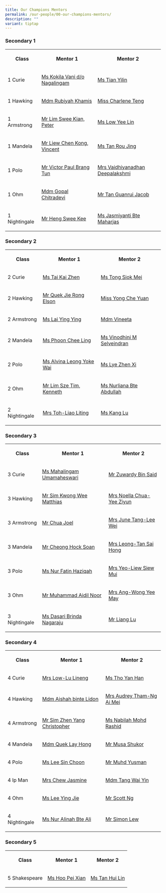 ```yaml
---
title: Our Champions Mentors
permalink: /our-people/00-our-champions-mentors/
description: ""
variant: tiptap
---
```

<h3>Secondary 1</h3>
<table style="minWidth: 75px">
<colgroup>
<col>
<col>
<col>
</colgroup>
<tbody>
<tr>
<th rowspan="1" colspan="1">
<p>Class</p>
</th>
<th rowspan="1" colspan="1">
<p>Mentor 1</p>
</th>
<th rowspan="1" colspan="1">
<p>Mentor 2</p>
</th>
</tr>
<tr>
<td rowspan="1" colspan="1">
<p>1 Curie</p>
</td>
<td rowspan="1" colspan="1">
<p><a href="mailto:kokila.vani@cwss.moe.edu.sg" rel="noopener noreferrer nofollow" target="_blank">Ms Kokila Vani d/o Nagalingam</a>
</p>
</td>
<td rowspan="1" colspan="1">
<p><a href="mailto:tian.yilin@cwss.moe.edu.sg" rel="noopener noreferrer nofollow" target="_blank">Ms Tian Yilin</a>
</p>
</td>
</tr>
<tr>
<td rowspan="1" colspan="1">
<p>1 Hawking</p>
</td>
<td rowspan="1" colspan="1">
<p><a href="mailto:rubiyah.khamis@cwss.moe.edu.sg" rel="noopener noreferrer nofollow" target="_blank">Mdm Rubiyah Khamis</a>
</p>
</td>
<td rowspan="1" colspan="1">
<p><a href="mailto:charlene.teng@cwss.moe.edu.sg" rel="noopener nofollow" target="_blank">Miss Charlene Teng</a>
</p>
</td>
</tr>
<tr>
<td rowspan="1" colspan="1">
<p>1 Armstrong</p>
</td>
<td rowspan="1" colspan="1">
<p><a href="mailto:peter.lim@cwss.moe.edu.sg" rel="noopener noreferrer nofollow" target="_blank">Mr Lim Swee Kian, Peter</a>
</p>
</td>
<td rowspan="1" colspan="1">
<p><a href="mailto:low.yeelin@cwss.moe.edu.sg" rel="noopener noreferrer nofollow" target="_blank">Ms Low Yee Lin</a>
</p>
</td>
</tr>
<tr>
<td rowspan="1" colspan="1">
<p>1 Mandela</p>
</td>
<td rowspan="1" colspan="1">
<p><a href="mailto:liew.chenkong@cwss.moe.edu.sg" rel="noopener noreferrer nofollow" target="_blank">Mr Liew Chen Kong, Vincent</a>
</p>
</td>
<td rowspan="1" colspan="1">
<p><a href="mailto:tan.rou.jing@cwss.moe.edu.sg" rel="noopener noreferrer nofollow" target="_blank">Ms Tan Rou Jing</a>
</p>
</td>
</tr>
<tr>
<td rowspan="1" colspan="1">
<p>1 Polo</p>
</td>
<td rowspan="1" colspan="1">
<p><a href="mailto:victor.brang@cwss.moe.edu.sg" rel="noopener noreferrer nofollow" target="_blank">Mr Victor Paul Brang Tun</a>
</p>
</td>
<td rowspan="1" colspan="1">
<p><a href="mailto:vaidhiyanadhan.deepalakshmi@cwss.moe.edu.sg" rel="noopener nofollow" target="_blank">Mrs Vaidhiyanadhan Deepalakshmi</a>
</p>
</td>
</tr>
<tr>
<td rowspan="1" colspan="1">
<p>1 Ohm</p>
</td>
<td rowspan="1" colspan="1">
<p><a href="mailto:gopal.chitradevi@cwss.moe.edu.sg" rel="noopener noreferrer nofollow" target="_blank">Mdm Gopal Chitradevi</a>
</p>
</td>
<td rowspan="1" colspan="1">
<p><a href="mailto:jacob.tan@cwss.moe.edu.sg" rel="noopener noreferrer nofollow" target="_blank">Mr Tan Guanrui Jacob</a>
</p>
</td>
</tr>
<tr>
<td rowspan="1" colspan="1">
<p>1 Nightingale</p>
</td>
<td rowspan="1" colspan="1">
<p><a href="mailto:heng.sweekee@cwss.moe.edu.sg" rel="noopener noreferrer nofollow" target="_blank">Mr Heng Swee Kee</a>
</p>
</td>
<td rowspan="1" colspan="1">
<p><a href="mailto:jasmiyanti.marhajas@cwss.moe.edu.sg" rel="noopener noreferrer nofollow" target="_blank">Ms Jasmiyanti Bte Maharjas</a>
</p>
</td>
</tr>
</tbody>
</table>
<h3>Secondary 2</h3>
<table style="minWidth: 75px">
<colgroup>
<col>
<col>
<col>
</colgroup>
<tbody>
<tr>
<th rowspan="1" colspan="1">
<p>Class</p>
</th>
<th rowspan="1" colspan="1">
<p>Mentor 1</p>
</th>
<th rowspan="1" colspan="1">
<p>Mentor 2</p>
</th>
</tr>
<tr>
<td rowspan="1" colspan="1">
<p>2 Curie</p>
</td>
<td rowspan="1" colspan="1">
<p><a href="mailto:tai.kaizhen@cwss.moe.edu.sg" rel="noopener noreferrer nofollow" target="_blank">Ms Tai Kai Zhen</a>
</p>
</td>
<td rowspan="1" colspan="1">
<p><a href="mailto:tong.siokmei@cwss.moe.edu.sg" rel="noopener noreferrer nofollow" target="_blank">Ms Tong Siok Mei</a>
</p>
</td>
</tr>
<tr>
<td rowspan="1" colspan="1">
<p>2 Hawking</p>
</td>
<td rowspan="1" colspan="1">
<p><a href="mailto:elson.quek@cwss.moe.edu.sg" rel="noopener noreferrer nofollow" target="_blank">Mr Quek Jie Rong Elson</a>
</p>
</td>
<td rowspan="1" colspan="1">
<p><a href="mailto:yong.che.yuan@cwss.moe.edu.sg" rel="noopener nofollow" target="_blank">Miss Yong Che Yuan</a>
</p>
</td>
</tr>
<tr>
<td rowspan="1" colspan="1">
<p>2 Armstrong</p>
</td>
<td rowspan="1" colspan="1">
<p><a href="mailto:lai.yingying@cwss.moe.edu.sg" rel="noopener noreferrer nofollow" target="_blank">Ms Lai Ying Ying</a>
</p>
</td>
<td rowspan="1" colspan="1">
<p><a href="mailto:vineeta@cwss.moe.edu.sg" rel="noopener noreferrer nofollow" target="_blank">Mdm Vineeta</a>
</p>
</td>
</tr>
<tr>
<td rowspan="1" colspan="1">
<p>2 Mandela</p>
</td>
<td rowspan="1" colspan="1">
<p><a href="mailto:phoon.cheeling@cwss.moe.edu.sg" rel="noopener noreferrer nofollow" target="_blank">Ms Phoon Chee Ling</a>
</p>
</td>
<td rowspan="1" colspan="1">
<p><a href="mailto:vinodhini@cwss.moe.edu.sg" rel="noopener noreferrer nofollow" target="_blank">Ms Vinodhini M Selveindran</a>
</p>
</td>
</tr>
<tr>
<td rowspan="1" colspan="1">
<p>2 Polo</p>
</td>
<td rowspan="1" colspan="1">
<p><a href="mailto:alvina.leong@cwss.moe.edu.sg" rel="noopener noreferrer nofollow" target="_blank">Ms Alvina Leong Yoke Wai</a>
</p>
</td>
<td rowspan="1" colspan="1">
<p><a href="mailto:lye.zhenxi@cwss.moe.edu.sg" rel="noopener noreferrer nofollow" target="_blank">Ms Lye Zhen Xi</a>
</p>
</td>
</tr>
<tr>
<td rowspan="1" colspan="1">
<p>2 Ohm</p>
</td>
<td rowspan="1" colspan="1">
<p><a href="mailto:kenneth.lim@cwss.moe.edu.sg" rel="noopener noreferrer nofollow" target="_blank">Mr Lim Sze Tim, Kenneth</a>
</p>
</td>
<td rowspan="1" colspan="1">
<p><a href="mailto:nurliana.abdullah@cwss.moe.edu.sg" rel="noopener noreferrer nofollow" target="_blank">Ms Nurliana Bte Abdullah</a>
</p>
</td>
</tr>
<tr>
<td rowspan="1" colspan="1">
<p>2 Nightingale</p>
</td>
<td rowspan="1" colspan="1">
<p><a href="mailto:liao.liting@cwss.moe.edu.sg" rel="noopener noreferrer nofollow" target="_blank">Mrs Toh-Liao Liting</a>
</p>
</td>
<td rowspan="1" colspan="1">
<p><a href="mailto:kang.lu@cwss.moe.edu.sg" rel="noopener nofollow" target="_blank">Ms Kang Lu</a>
</p>
</td>
</tr>
</tbody>
</table>
<h3>Secondary 3</h3>
<table style="minWidth: 75px">
<colgroup>
<col>
<col>
<col>
</colgroup>
<tbody>
<tr>
<th rowspan="1" colspan="1">
<p>Class</p>
</th>
<th rowspan="1" colspan="1">
<p>Mentor 1</p>
</th>
<th rowspan="1" colspan="1">
<p>Mentor 2</p>
</th>
</tr>
<tr>
<td rowspan="1" colspan="1">
<p>3 Curie</p>
</td>
<td rowspan="1" colspan="1">
<p><a href="mailto:mahalingam.umamaheswari@cwss.moe.edu.sg" rel="noopener noreferrer nofollow" target="_blank">Ms Mahalingam Umamaheswari</a>
</p>
</td>
<td rowspan="1" colspan="1">
<p><a href="mailto:zuwardy.said@cwss.moe.edu.sg" rel="noopener noreferrer nofollow" target="_blank">Mr Zuwardy Bin Said</a>
</p>
</td>
</tr>
<tr>
<td rowspan="1" colspan="1">
<p>3 Hawking</p>
</td>
<td rowspan="1" colspan="1">
<p><a href="mailto:matthias.sim@cwss.moe.edu.sg" rel="noopener noreferrer nofollow" target="_blank">Mr Sim Kwong Wee Matthias</a>
</p>
</td>
<td rowspan="1" colspan="1">
<p><a href="mailto:noella.yee@cwss.moe.edu.sg" rel="noopener noreferrer nofollow" target="_blank">Mrs Noella Chua-Yee Ziyun</a>
</p>
</td>
</tr>
<tr>
<td rowspan="1" colspan="1">
<p>3 Armstrong</p>
</td>
<td rowspan="1" colspan="1">
<p><a href="mailto:joel.chua@cwss.moe.edu.sg" rel="noopener noreferrer nofollow" target="_blank">Mr Chua Joel</a>
</p>
</td>
<td rowspan="1" colspan="1">
<p><a href="mailto:june.tang@cwss.moe.edu.sg" rel="noopener noreferrer nofollow" target="_blank">Mrs June Tang-Lee Wei</a>
</p>
</td>
</tr>
<tr>
<td rowspan="1" colspan="1">
<p>3 Mandela</p>
</td>
<td rowspan="1" colspan="1">
<p><a href="mailto:cheong.hocksoan@cwss.moe.edu.sg" rel="noopener noreferrer nofollow" target="_blank">Mr Cheong Hock Soan</a>
</p>
</td>
<td rowspan="1" colspan="1">
<p><a href="mailto:Leong.saihong@cwss.moe.edu.sg" rel="noopener noreferrer nofollow" target="_blank">Mrs Leong-Tan Sai Hong</a>
</p>
</td>
</tr>
<tr>
<td rowspan="1" colspan="1">
<p>3 Polo</p>
</td>
<td rowspan="1" colspan="1">
<p><a href="mailto:nur.fatin.haziqah@cwss.moe.edu.sg" rel="noopener noreferrer nofollow" target="_blank">Ms Nur Fatin Haziqah</a>
</p>
</td>
<td rowspan="1" colspan="1">
<p><a href="mailto:yeo.siewmui@cwss.moe.edu.sg" rel="noopener noreferrer nofollow" target="_blank">Mrs Yeo-Liew Siew Mui</a>
</p>
</td>
</tr>
<tr>
<td rowspan="1" colspan="1">
<p>3 Ohm</p>
</td>
<td rowspan="1" colspan="1">
<p><a href="mailto:aidil.noor@cwss.moe.edu.sg" rel="noopener noreferrer nofollow" target="_blank">Mr Muhammad Aidil Noor</a>
</p>
</td>
<td rowspan="1" colspan="1">
<p><a href="mailto:wong.yeemay@cwss.moe.edu.sg" rel="noopener noreferrer nofollow" target="_blank">Mrs Ang-Wong Yee May</a>
</p>
</td>
</tr>
<tr>
<td rowspan="1" colspan="1">
<p>3 Nightingale</p>
</td>
<td rowspan="1" colspan="1">
<p><a href="mailto:brinda@cwss.moe.edu.sg" rel="noopener noreferrer nofollow" target="_blank">Ms Dasari Brinda Nagaraju</a>
</p>
</td>
<td rowspan="1" colspan="1">
<p><a href="mailto:Liang.lu@cwss.moe.edu.sg" rel="noopener noreferrer nofollow" target="_blank">Mr Liang Lu</a>
</p>
</td>
</tr>
</tbody>
</table>
<h3>Secondary 4</h3>
<table style="minWidth: 75px">
<colgroup>
<col>
<col>
<col>
</colgroup>
<tbody>
<tr>
<th rowspan="1" colspan="1">
<p>Class</p>
</th>
<th rowspan="1" colspan="1">
<p>Mentor 1</p>
</th>
<th rowspan="1" colspan="1">
<p>Mentor 2</p>
</th>
</tr>
<tr>
<td rowspan="1" colspan="1">
<p>4 Curie</p>
</td>
<td rowspan="1" colspan="1">
<p><a href="mailto:lu.lineng@cwss.moe.edu.sg" rel="noopener noreferrer nofollow" target="_blank">Mrs Low-Lu Lineng</a>
</p>
</td>
<td rowspan="1" colspan="1">
<p><a href="mailto:tho.yanhan@cwss.moe.edu.sg" rel="noopener noreferrer nofollow" target="_blank">Ms Tho Yan Han</a>
</p>
</td>
</tr>
<tr>
<td rowspan="1" colspan="1">
<p>4 Hawking</p>
</td>
<td rowspan="1" colspan="1">
<p><a href="mailto:aishah.lidon@cwss.moe.edu.sg" rel="noopener noreferrer nofollow" target="_blank">Mdm Aishah binte Lidon</a>
</p>
</td>
<td rowspan="1" colspan="1">
<p><a href="mailto:audrey.tham@cwss.moe.edu.sg" rel="noopener noreferrer nofollow" target="_blank">Mrs Audrey Tham-Ng Ai Mei</a>
</p>
</td>
</tr>
<tr>
<td rowspan="1" colspan="1">
<p>4 Armstrong</p>
</td>
<td rowspan="1" colspan="1">
<p><a href="mailto:christopher.sim@cwss.moe.edu.sg" rel="noopener noreferrer nofollow" target="_blank">Mr Sim Zhen Yang Christopher</a>
</p>
</td>
<td rowspan="1" colspan="1">
<p><a href="mailto:nabilah@cwss.moe.edu.sg" rel="noopener noreferrer nofollow" target="_blank">Ms Nabilah Mohd Rashid</a>
</p>
</td>
</tr>
<tr>
<td rowspan="1" colspan="1">
<p>4 Mandela</p>
</td>
<td rowspan="1" colspan="1">
<p><a href="mailto:quek.layhong@cwss.moe.edu.sg" rel="noopener noreferrer nofollow" target="_blank">Mdm Quek Lay Hong</a>
</p>
</td>
<td rowspan="1" colspan="1">
<p><a href="mailto:musa.shukor@cwss.moe.edu.sg" rel="noopener noreferrer nofollow" target="_blank">Mr Musa Shukor</a>
</p>
</td>
</tr>
<tr>
<td rowspan="1" colspan="1">
<p>4 Polo</p>
</td>
<td rowspan="1" colspan="1">
<p><a href="mailto:lee.sinchoon@cwss.moe.edu.sg" rel="noopener noreferrer nofollow" target="_blank">Ms Lee Sin Choon</a>
</p>
</td>
<td rowspan="1" colspan="1">
<p><a href="mailto:muhammad.yusman@cwss.moe.edu.sg" rel="noopener noreferrer nofollow" target="_blank">Mr Muhd Yusman</a>
</p>
</td>
</tr>
<tr>
<td rowspan="1" colspan="1">
<p>4 Ip Man</p>
</td>
<td rowspan="1" colspan="1">
<p><a href="mailto:jasmine.chew@cwss.moe.edu.sg" rel="noopener noreferrer nofollow" target="_blank">Mrs Chew Jasmine</a>
</p>
</td>
<td rowspan="1" colspan="1">
<p><a href="mailto:tang.waiyin@cwss.moe.edu.sg" rel="noopener noreferrer nofollow" target="_blank">Mdm Tang Wai Yin</a>
</p>
</td>
</tr>
<tr>
<td rowspan="1" colspan="1">
<p>4 Ohm</p>
</td>
<td rowspan="1" colspan="1">
<p><a href="mailto:lee.yingjie@cwss.moe.edu.sg" rel="noopener noreferrer nofollow" target="_blank">Ms Lee Ying Jie</a>
</p>
</td>
<td rowspan="1" colspan="1">
<p><a href="mailto:ng.hanliat@cwss.moe.edu.sg" rel="noopener noreferrer nofollow" target="_blank">Mr Scott Ng</a>
</p>
</td>
</tr>
<tr>
<td rowspan="1" colspan="1">
<p>4 Nightingale</p>
</td>
<td rowspan="1" colspan="1">
<p><a href="mailto:nur.alinah.binte.ali@cwss.moe.edu.sg" rel="noopener noreferrer nofollow" target="_blank">Ms Nur Alinah Bte Ali</a>
</p>
</td>
<td rowspan="1" colspan="1">
<p><a href="mailto:simon.lew@cwss.moe.edu.sg" rel="noopener noreferrer nofollow" target="_blank">Mr Simon Lew</a>
</p>
</td>
</tr>
</tbody>
</table>
<h3>Secondary 5</h3>
<table style="minWidth: 75px">
<colgroup>
<col>
<col>
<col>
</colgroup>
<tbody>
<tr>
<th rowspan="1" colspan="1">
<p>Class</p>
</th>
<th rowspan="1" colspan="1">
<p>Mentor 1</p>
</th>
<th rowspan="1" colspan="1">
<p>Mentor 2</p>
</th>
</tr>
<tr>
<td rowspan="1" colspan="1">
<p>5 Shakespeare</p>
</td>
<td rowspan="1" colspan="1">
<p><a href="mailto:hoo.peixian@cwss.moe.edu.sg" rel="noopener noreferrer nofollow" target="_blank">Ms Hoo Pei Xian</a>
</p>
</td>
<td rowspan="1" colspan="1">
<p><a href="mailto:tan.huilin@cwss.moe.edu.sg" rel="noopener noreferrer nofollow" target="_blank">Ms Tan Hui Lin</a>
</p>
</td>
</tr>
</tbody>
</table>
<p></p>